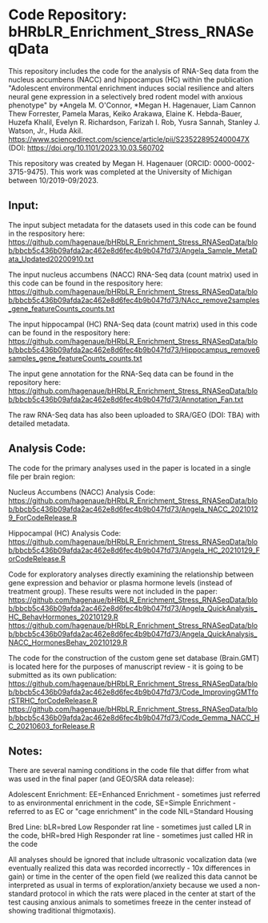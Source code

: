 # Code Repository: bHRbLR_Enrichment_Stress_RNASeqData

This repository includes the code for the analysis of RNA-Seq data from the nucleus accumbens (NACC) and hippocampus (HC) within the publication "Adolescent environmental enrichment induces social resilience and alters neural gene expression in a selectively bred rodent model with anxious phenotype" by *Angela M. O'Connor, *Megan H. Hagenauer, Liam Cannon Thew Forrester, Pamela Maras, Keiko Arakawa, Elaine K. Hebda-Bauer, Huzefa Khalil, Evelyn R. Richardson, Farizah I. Rob, Yusra Sannah, Stanley J. Watson, Jr., Huda Akil. 
https://www.sciencedirect.com/science/article/pii/S235228952400047X (DOI: https://doi.org/10.1101/2023.10.03.560702

This repository was created by Megan H. Hagenauer (ORCID: 0000-0002-3715-9475). This work was completed at the University of Michigan between 10/2019-09/2023.

## Input:

The input subject metadata for the datasets used in this code can be found in the respository here: 
https://github.com/hagenaue/bHRbLR_Enrichment_Stress_RNASeqData/blob/bbcb5c436b09afda2ac462e8d6fec4b9b047fd73/Angela_Sample_MetaData_Updated20200910.txt

The input nucleus accumbens (NACC) RNA-Seq data (count matrix) used in this code can be found in the respository here: 
https://github.com/hagenaue/bHRbLR_Enrichment_Stress_RNASeqData/blob/bbcb5c436b09afda2ac462e8d6fec4b9b047fd73/NAcc_remove2samples_gene_featureCounts_counts.txt

The input hippocampal (HC) RNA-Seq data (count matrix) used in this code can be found in the respository here: 
https://github.com/hagenaue/bHRbLR_Enrichment_Stress_RNASeqData/blob/bbcb5c436b09afda2ac462e8d6fec4b9b047fd73/Hippocampus_remove6samples_gene_featureCounts_counts.txt

The input gene annotation for the RNA-Seq data can be found in the repository here:
https://github.com/hagenaue/bHRbLR_Enrichment_Stress_RNASeqData/blob/bbcb5c436b09afda2ac462e8d6fec4b9b047fd73/Annotation_Fan.txt

The raw RNA-Seq data has also been uploaded to SRA/GEO (DOI: TBA) with detailed metadata.


## Analysis Code:

The code for the primary analyses used in the paper is located in a single file per brain region:

Nucleus Accumbens (NACC) Analysis Code:
https://github.com/hagenaue/bHRbLR_Enrichment_Stress_RNASeqData/blob/bbcb5c436b09afda2ac462e8d6fec4b9b047fd73/Angela_NACC_20210129_ForCodeRelease.R

Hippocampal (HC) Analysis Code:
https://github.com/hagenaue/bHRbLR_Enrichment_Stress_RNASeqData/blob/bbcb5c436b09afda2ac462e8d6fec4b9b047fd73/Angela_HC_20210129_ForCodeRelease.R

Code for exploratory analyses directly examining the relationship between gene expression and behavior or plasma hormone levels (instead of treatment group). These results were not included in the paper:
https://github.com/hagenaue/bHRbLR_Enrichment_Stress_RNASeqData/blob/bbcb5c436b09afda2ac462e8d6fec4b9b047fd73/Angela_QuickAnalysis_HC_BehavHormones_20210129.R
https://github.com/hagenaue/bHRbLR_Enrichment_Stress_RNASeqData/blob/bbcb5c436b09afda2ac462e8d6fec4b9b047fd73/Angela_QuickAnalysis_NACC_HormonesBehav_20210129.R

The code for the construction of the custom gene set database (Brain.GMT) is located here for the purposes of manuscript review - it is going to be submitted as its own publication:
https://github.com/hagenaue/bHRbLR_Enrichment_Stress_RNASeqData/blob/bbcb5c436b09afda2ac462e8d6fec4b9b047fd73/Code_ImprovingGMTforSTRHC_forCodeRelease.R
https://github.com/hagenaue/bHRbLR_Enrichment_Stress_RNASeqData/blob/bbcb5c436b09afda2ac462e8d6fec4b9b047fd73/Code_Gemma_NACC_HC_20210603_forRelease.R

## Notes:

There are several naming conditions in the code file that differ from what was used in the final paper (and GEO/SRA data release):

Adolescent Enrichment: EE=Enhanced Enrichment - sometimes just referred to as environmental enrichment in the code, SE=Simple Enrichment - referred to as EC or "cage enrichment" in the code NIL=Standard Housing

Bred Line: bLR=bred Low Responder rat line - sometimes just called LR in the code, bHR=bred High Responder rat line - sometimes just called HR in the code


All analyses should be ignored that include ultrasonic vocalization data (we eventually realized this data was recorded incorrectly - 10x differences in gain) or time in the center of the open field (we realized this data cannot be interpreted as usual in terms of exploration/anxiety because we used a non-standard protocol in which the rats were placed in the center at start of the test causing anxious animals to sometimes freeze in the center instead of showing traditional thigmotaxis).
